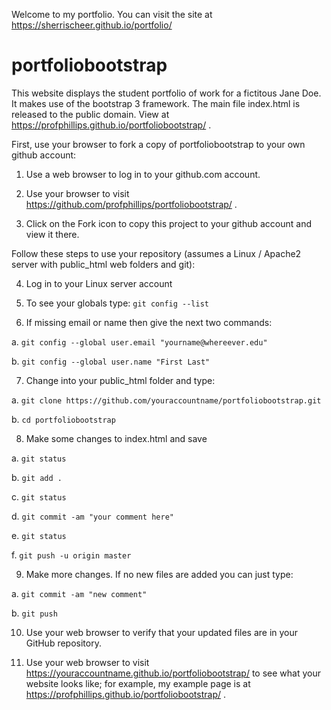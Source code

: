 Welcome to my portfolio.  You can visit the site at https://sherrischeer.github.io/portfolio/








# portfoliobootstrap 
This website displays the student portfolio of work for a fictitous Jane Doe. It makes use of the bootstrap 3 framework. 
The main file index.html is released to the public domain. View at https://profphillips.github.io/portfoliobootstrap/ .

First, use your browser to fork a copy of portfoliobootstrap to your own github account:

1. Use a web browser to log in to your github.com account.

2. Use your browser to visit https://github.com/profphillips/portfoliobootstrap/ .

3. Click on the Fork icon to copy this project to your github account and view it there.

Follow these steps to use your repository (assumes a Linux / Apache2 server with public_html web folders and git):

4. Log in to your Linux server account 

5. To see your globals type: `git config --list`

6. If missing email or name then give the next two commands:

  a. `git config --global user.email "yourname@whereever.edu"` 

  b. `git config --global user.name "First Last"` 

7. Change into your public_html folder and type:

  a. `git clone https://github.com/youraccountname/portfoliobootstrap.git`

  b. `cd portfoliobootstrap`

8. Make some changes to index.html and save

  a. `git status`

  b. `git add .`

  c. `git status`

  d. `git commit -am "your comment here"`

  e. `git status`

  f. `git push -u origin master`

9. Make more changes. If no new files are added you can just type:

  a. `git commit -am "new comment"`

  b. `git push`

10. Use your web browser to verify that your updated files are in your GitHub repository.

11. Use your web browser to visit https://youraccountname.github.io/portfoliobootstrap/ to see what your website looks like; for example, my example page is at https://profphillips.github.io/portfoliobootstrap/ .

